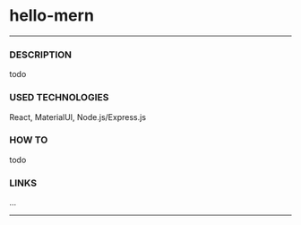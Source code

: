 # hello-mern
***
### DESCRIPTION
todo

### USED TECHNOLOGIES
React, MaterialUI, Node.js/Express.js

### HOW TO
todo

### LINKS
...
***
